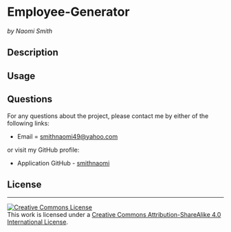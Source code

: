 # Employee-Generator

_by Naomi Smith_

## Description

<!-- <p> Nothing is worse than preparing for the day and the weather has a different idea than you. User is able to use the application to check the weather in their desired city. The desired city will be presented with current weather conditions for that city. Also displayed is a five day forecast. Weather conditions are displayed with city name, date, icon representation of weather conditions, temperature, wind speed, humidity, and UV index. Cities are saved to revisit and can be cleared when user's search is done.  <p> -->

## Usage

<!-- ![Live Demo](assets/images/WeatherDashboard.gif) -->

<!-- [Live webpage](https://smithnaomi.github.io/Weather-Dashboard/) -->

## Questions

For any questions about the project, please contact me by either of the following links:

- Email = smithnaomi49@yahoo.com

or visit my GitHub profile:

- Application GitHub - [smithnaomi](https://github.com/smithnaomi/Employee-Generator-)

## License

---

<a rel="license" href="http://creativecommons.org/licenses/by-sa/4.0/"><img alt="Creative Commons License" style="border-width:0" src="https://i.creativecommons.org/l/by-sa/4.0/88x31.png" /></a><br />This work is licensed under a <a rel="license" href="http://creativecommons.org/licenses/by-sa/4.0/">Creative Commons Attribution-ShareAlike 4.0 International License</a>.
